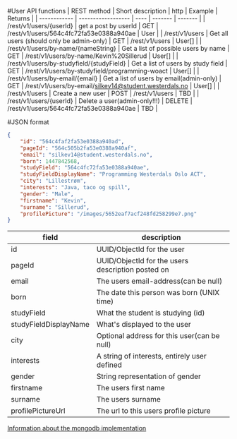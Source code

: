 #User API functions
|  REST method |  Short description | http | Example | Returns |
| ------------ | ------------------ | ---- | ------- | ------- |
| /rest/v1/users/{userId} | get a post by userId | GET | /rest/v1/users/564c4fc72fa53e0388a940ae | User |
| /rest/v1/users | Get all users (should only be admin-only) | GET | /rest/v1/users | User[] |
| /rest/v1/users/by-name/{nameString} | Get a list of possible users by name | GET | /rest/v1/users/by-name/Kevin%20Sillerud | User[] |
| /rest/v1/users/by-studyfield/{studyField} | Get a list of users by study field | GET | /rest/v1/users/by-studyfield/programming-woact | User[] |
| /rest/v1/users/by-email/{email}  | Get a list of users by email(admin-only) | GET | /rest/v1/users/by-email/silkev14@student.westerdals.no | User[] |
| /rest/v1/users | Create a new user | POST | /rest/v1/users | TBD |
| /rest/v1/users/{userId} | Delete a user(admin-only!!!) | DELETE | /rest/v1/users/564c4fc72fa53e0388a940ae | TBD |

#JSON format
```json
{
    "id": "564c4faf2fa53e0388a940ad",
    "pageId": "564c505b2fa53e0388a940af",
    "email": "silkev14@student.westerdals.no",
    "born": 1447842568,
    "studyField": "564c4fc72fa53e0388a940ae",
    "studyFieldDisplayName": "Programming Westerdals Oslo ACT",
    "city": "Lillestrøm",
    "interests": "Java, taco og spill",
    "gender": "Male",
    "firstname": "Kevin",
    "surname": "Sillerud",
    "profilePicture": "/images/5652eaf7acf248fd258299e7.png"
}
```

| field                 | description                                  |
| --------------------- | -------------------------------------------- |
| id                    | UUID/ObjectId for the user                   |
| pageId                | UUID/ObjectId for the users description posted on |
| email                 | The users email-address(can be null)         |
| born                  | The date this person was born (UNIX time)    |
| studyField            | What the student is studying (id)            |
| studyFieldDisplayName | What's displayed to the user                 |
| city                  | Optional address for this user(can be null)  |
| interests             | A string of interests, entirely user defined |
| gender                | String representation of gender              |
| firstname             | The users first name                         |
| surname               | The users surname                            |
| profilePictureUrl     | The url to this users profile picture        |

[Information about the mongodb implementation](../db/mongodb_spec.md#user)

